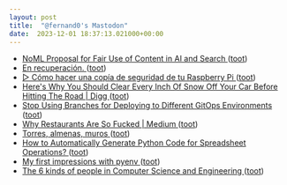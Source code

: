```yaml
---
layout: post
title:  "@fernand0's Mastodon"
date:  2023-12-01 18:37:13.021000+00:00
---
```

*  [NoML Proposal for Fair Use of Content in AI and Search ](https://blog.mojeek.com/2023/10/noml-proposal-and-open-letter.htm) ([toot](https://mastodon.social/@fernand0/111506609471310633))
*  [En recuperación. ](https://avecesunafoto.wordpress.com/2023/12/01/en-recuperacion-2) ([toot](https://mastodon.social/@fernand0/111506572945930806))
*  [▷ Cómo hacer una copía de seguridad de tu Raspberry Pi ](https://descubrearduino.com/copia-de-seguridad-raspberry-pi) ([toot](https://mastodon.social/@fernand0/111506251373774638))
*  [Here's Why You Should Clear Every Inch Of Snow Off Your Car Before Hitting The Road \| Digg ](https://digg.com/cars/link/this-is-why-you-should-clear-off-every-inch-of-snow-on-your-car-before-hitting-the-road-wsZ8aCqpr) ([toot](https://mastodon.social/@fernand0/111506077140429779))
*  [Stop Using Branches for Deploying to Different GitOps Environments  ](https://medium.com/containers-101/stop-using-branches-for-deploying-to-different-gitops-environments-7111d0632402) ([toot](https://mastodon.social/@fernand0/111505842286512000))
*  [Why Restaurants Are So Fucked \| Medium ](https://joelleparenteau.medium.com/why-are-restaurants-so-fucked-ca07c462474) ([toot](https://mastodon.social/@fernand0/111505135100969113))
*  [Torres, almenas, muros ](https://www.flickr.com/photos/fernand0/53339682094) ([toot](https://mastodon.social/@fernand0/111504923583003705))
*  [How to Automatically Generate Python Code for Spreadsheet Operations?  ](https://python.plainenglish.io/how-to-automatically-generate-python-code-for-spreadsheet-operations-ca3f59474971) ([toot](https://mastodon.social/@fernand0/111504859791192710))
*  [My first impressions with pyenv ](https://dev.to/waylonwalker/my-first-impressions-with-pyenv-29h) ([toot](https://mastodon.social/@fernand0/111504760081022896))
*  [The 6 kinds of people in Computer Science and Engineering  ](https://medium.com/@joelvzach/the-6-kinds-of-people-in-computer-science-and-engineering-4e6dae122ecd) ([toot](https://mastodon.social/@fernand0/111504501109548218))
